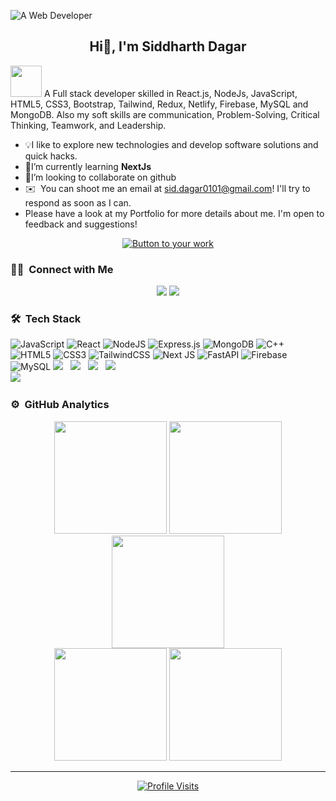 ![A Web Developer](https://i.ibb.co/68W7wQf/WEB-DEVELOPER-2.gif)

<h2 align="center">Hi👋, I'm Siddharth Dagar</h2>

<img src="https://media.giphy.com/media/mGcNjsfWAjY5AEZNw6/giphy.gif" width="50">
A Full stack developer skilled in React.js, NodeJs, JavaScript, HTML5, CSS3, Bootstrap, Tailwind, Redux, Netlify, Firebase, MySQL and MongoDB. Also my soft skills are communication, Problem-Solving, Critical Thinking, Teamwork, and Leadership.

- 💡I like to explore new technologies and develop software solutions and quick hacks.
- 🌱I’m currently learning **NextJs**
- 👯I’m looking to collaborate on github 
- ✉️ &nbsp;You can shoot me an email at sid.dagar0101@gmail.com! I'll try to respond as soon as I can.
- Please have a look at my Portfolio for more details about me. I'm open to feedback and suggestions!

<!-- You can link this button to your portfolio, contact page, or a project -->
<p align="center">
  <a href="https://siddharth-dagar.vercel.app/">
    <img src="https://img.shields.io/badge/-Check%20Out%20My%20Portfolio%20-blue?style=for-the-badge&logo=appveyor" alt="Button to your work"/>
  </a>
</p>

### 🤝🏻 &nbsp;Connect with Me
<p align="center">
<a href="https://www.linkedin.com/in/siddharthdagar25/"><img src="https://img.shields.io/badge/-Siddharth%20Dagar-0077B5?style=flat&logo=Linkedin&logoColor=white"/></a>
<a href="https://twitter.com/siddharthdagar_"><img src="https://img.shields.io/badge/-Siddharth%20Dagar-D14836?style=flat&logo=Twitter&logoColor=white"/></a>
</p>

### 🛠 &nbsp;Tech Stack
![JavaScript](https://img.shields.io/badge/javascript-%23323330.svg?style=for-the-badge&logo=javascript&logoColor=%23F7DF1E) 
![React](https://img.shields.io/badge/react-%2320232a.svg?style=for-the-badge&logo=react&logoColor=%2361DAFB) 
![NodeJS](https://img.shields.io/badge/node.js-6DA55F?style=for-the-badge&logo=node.js&logoColor=white) 
![Express.js](https://img.shields.io/badge/express.js-%23404d59.svg?style=for-the-badge&logo=express&logoColor=%2361DAFB) 
![MongoDB](https://img.shields.io/badge/MongoDB-%234ea94b.svg?style=for-the-badge&logo=mongodb&logoColor=white) 
![C++](https://img.shields.io/badge/c++-%2300599C.svg?style=for-the-badge&logo=c%2B%2B&logoColor=white) 
![HTML5](https://img.shields.io/badge/html5-%23E34F26.svg?style=for-the-badge&logo=html5&logoColor=white) 
![CSS3](https://img.shields.io/badge/css3-%231572B6.svg?style=for-the-badge&logo=css3&logoColor=white) 
![TailwindCSS](https://img.shields.io/badge/tailwindcss-%2338B2AC.svg?style=for-the-badge&logo=tailwind-css&logoColor=white) 
![Next JS](https://img.shields.io/badge/Next-black?style=for-the-badge&logo=next.js&logoColor=white) 
![FastAPI](https://img.shields.io/badge/FastAPI-005571?style=for-the-badge&logo=fastapi) 
![Firebase](https://img.shields.io/badge/firebase-%23039BE5.svg?style=for-the-badge&logo=firebase) 
![MySQL](https://img.shields.io/badge/mysql-%2300000f.svg?style=for-the-badge&logo=mysql&logoColor=white)
<img src="https://img.shields.io/badge/Postman-FF6C37?style=flat-square&logo=Postman&logoColor=white"/> &nbsp;
<img src="https://img.shields.io/badge/React_Router-CA4245?style=flat-square&logo=react-router&logoColor=white"/> &nbsp;
<img src="https://img.shields.io/badge/Powershell-2CA5E0?style=for-the-badge&logo=powershell&logoColor=white"/> &nbsp;
<img src="https://img.shields.io/badge/java-%23ED8B00.svg?style=for-the-badge&logo=openjdk&logoColor=white"/> &nbsp; </br>
<img src="https://img.shields.io/badge/python-3670A0?style=for-the-badge&logo=python&logoColor=ffdd54"/> &nbsp; </br>

### ⚙️ &nbsp;GitHub Analytics
<div align="center">
<img height="180em" src="https://github-readme-stats-eight-theta.vercel.app/api?username=Siddharth-Dagar-25&show_icons=true&theme=algolia&include_all_commits=true&count_private=true"/>
<img height="180em" src="https://github-readme-stats-eight-theta.vercel.app/api/top-langs/?username=Siddharth-Dagar-25&layout=compact&langs_count=8&theme=algolia"/>
<img height="180em" src="https://github-profile-summary-cards.vercel.app/api/cards/profile-details?username=Siddharth-Dagar-25&theme=algolia" />
  <br>
<img height="180em" src="https://github-profile-summary-cards.vercel.app/api/cards/stats?username=Siddharth-Dagar-25&theme=algolia"/>
<img height="180em" src="https://github-profile-summary-cards.vercel.app/api/cards/productive-time?username=Siddharth-Dagar-25&theme=algolia" />
</div>

<div align="center">
  
  ---
  
  <a href="https://github.com/Siddharth-Dagar-25"><img src="https://komarev.com/ghpvc/?username=Siddharth-Dagar-25" alt="Profile Visits"></a>
  
</div>

<!-- Proudly created with GPRM ( https://gprm.itsvg.in ) -->
